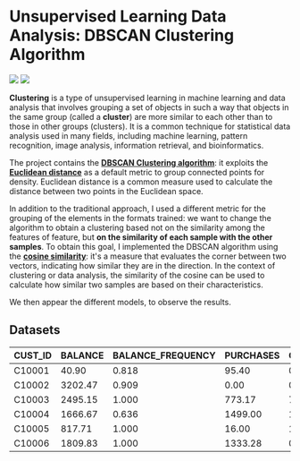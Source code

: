 # Unsupervised Learning Data Analysis: DBSCAN Clustering Algorithm
<img src="https://img.shields.io/badge/Python-FFD43B?style=for-the-badge&logo=python&logoColor=blue" />
<img src="https://img.shields.io/badge/Jupyter-F37626.svg?&style=for-the-badge&logo=Jupyter&logoColor=white" />

**Clustering** is a type of unsupervised learning in machine learning and data analysis that involves grouping a set of objects in such a way that objects in the same group (called a **cluster**) are more similar to each other than to those in other groups (clusters). It is a common technique for statistical data analysis used in many fields, including machine learning, pattern recognition, image analysis, information retrieval, and bioinformatics.

The project contains the [**DBSCAN Clustering algorithm**](https://it.wikipedia.org/wiki/Dbscan): it exploits the [**Euclidean distance**](https://en.wikipedia.org/wiki/Euclidean_distance) as a default metric to group connected points for density. Euclidean distance is a common measure used to calculate the distance between two points in the Euclidean space.

In addition to the traditional approach, I used a different metric for the grouping of the elements in the formats trained: we want to change the algorithm to obtain a clustering based not on the similarity among the features of feature, but **on the similarity of each sample with the other samples**. To obtain this goal, I implemented the DBSCAN algorithm using the [**cosine similarity**](https://en.wikipedia.org/wiki/Cosine_similarity): it's a measure that evaluates the corner between two vectors, indicating how similar they are in the direction. In the context of clustering or data analysis, the similarity of the cosine can be used to calculate how similar two samples are based on their characteristics.

We then appear the different models, to observe the results.


## Datasets
| CUST_ID | BALANCE     | BALANCE_FREQUENCY | PURCHASES | ONEOFF_PURCHASES | INSTALLMENTS_PURCHASES | CASH_ADVANCE  | PURCHASES_FREQUENCY | ONEOFF_PURCHASES_FREQUENCY | PURCHASES_INSTALLMENTS_FREQUENCY | CASH_ADVANCE_FREQUENCY | CASH_ADVANCE_TRX | PURCHASES_TRX | CREDIT_LIMIT | PAYMENTS     | MINIMUM_PAYMENTS | PRC_FULL_PAYMENT | TENURE |
|---------|-------------|-------------------|-----------|------------------|------------------------|---------------|----------------------|----------------------------|-------------------------------|------------------------|-----------------|----------------|---------------|-------------|-----------------|------------------|--------|
| C10001  | 40.90       | 0.818             | 95.40     | 0.00             | 95.40                  | 0.00          | 0.167                | 0.00                       | 0.083                        | 0.00                   | 0               | 2             | 1000          | 201.80       | 139.51           | 0.00             | 12     |
| C10002  | 3202.47     | 0.909             | 0.00      | 0.00             | 0.00                   | 6442.95       | 0.00                 | 0.00                       | 0.00                         | 0.25                   | 4               | 0             | 7000          | 4103.03      | 1072.34          | 0.222            | 12     |
| C10003  | 2495.15     | 1.000             | 773.17    | 773.17           | 0.00                   | 0.00          | 1.00                 | 1.00                       | 0.00                         | 0.00                   | 0               | 12            | 7500          | 622.07       | 627.28           | 0.00             | 12     |
| C10004  | 1666.67     | 0.636             | 1499.00   | 1499.00          | 0.00                   | 205.79        | 0.083                | 0.083                      | 0.00                         | 0.083                  | 1               | 1             | 7500          | 0.00         |                 | 0.00             | 12     |
| C10005  | 817.71      | 1.000             | 16.00     | 16.00            | 0.00                   | 0.00          | 0.083                | 0.083                      | 0.00                         | 0.00                   | 0               | 1             | 1200          | 678.33       | 244.79           | 0.00             | 12     |
| C10006  | 1809.83     | 1.000             | 1333.28   | 0.00             | 1333.28                | 0.00          | 0.667                | 0.00                       | 0.583                        | 0.00                   | 0               | 8             | 1800          | 1400.06      | 2407.25          | 0.00             | 12     |


